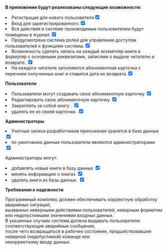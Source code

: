 <b>В приложении будут реализованы следующие возможности:</b>
<li>Регистрация для нового пользователя<input type="checkbox"  checked></li>
<li>Вход для зарегистрированного.<input type="checkbox"  checked></li>
<li>Все действия в системе производимые пользователем будут помещены в журнал.<input type="checkbox"  checked></li>
<li>Предусмотрена система ролей для управления доступом пользователей к функциям системы.<input type="checkbox"  checked></li>
<li>Возможность сделать запись на каждый экземпляр книги в формуляр с основными реквизитами, записями о выдаче читателю и возврате. <input type="checkbox" checked></li>
<li>На каждого читателя заполняется абонементная карточка с перечнем полученных книг и ставится дата их возврата.<input type="checkbox" checked></li>

<b>Пользователи</b>
<li>  Пользователи могут создавать свою абонементную карточку <input type="checkbox" checked> </li>  
<li> Редактировать свою абонементную карточку <input type="checkbox" checked></li>  
<li>  Закреплять за собой книгу . <input type="checkbox" checked ></li> 
<li>  удалять ее из своей карточки. <input type="checkbox" checked></li> 

<b>Администраторы</b>
<li>Учетные записи разработчиков приложения хранятся в базе данных <input type="checkbox"  checked></li>
<li>по умолчанию данные пользователи являются администраторами <input type="checkbox"  checked></li>  

Администраторы могут:
<li>  добавлять новые книги в базу данных <input type="checkbox"  checked></li>  
<li>  менять информацию о книгах <input type="checkbox"  checked></li>  
<li>  удалять книги из базы данных. <input type="checkbox" checked></li>  

<b>Требования к надежности</b>

Программный комплекс должен обеспечивать корректную обработку аварийных ситуаций,<br>
вызванных неверными действиями пользователей, неверным форматом или недопустимыми значениями входных данных.<br> 
В указанных случаях система должна выдавать пользователю соответствующие аварийные сообщения, <br>
после чего возвращаться в рабочее состояние, предшествовавшее неверной (недопустимой) команде или <br>
некорректному вводу данных.
